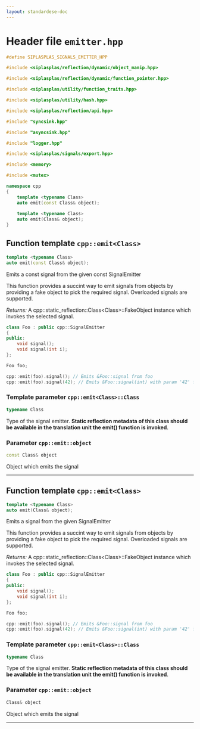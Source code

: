 ```yaml
---
layout: standardese-doc
---
```


# Header file `emitter.hpp`

``` cpp
#define SIPLASPLAS_SIGNALS_EMITTER_HPP 

#include <siplasplas/reflection/dynamic/object_manip.hpp>

#include <siplasplas/reflection/dynamic/function_pointer.hpp>

#include <siplasplas/utility/function_traits.hpp>

#include <siplasplas/utility/hash.hpp>

#include <siplasplas/reflection/api.hpp>

#include "syncsink.hpp"

#include "asyncsink.hpp"

#include "logger.hpp"

#include <siplasplas/signals/export.hpp>

#include <memory>

#include <mutex>

namespace cpp
{
    template <typename Class>
    auto emit(const Class& object);
    
    template <typename Class>
    auto emit(Class& object);
}
```

## Function template `cpp::emit<Class>`<a id="cpp::emit<Class>"></a>

``` cpp
template <typename Class>
auto emit(const Class& object);
```

Emits a const signal from the given const SignalEmitter

This function provides a succint way to emit signals from objects by providing a fake object to pick the required signal. Overloaded signals are supported.

*Returns:* A cpp::static\_reflection::Class\<Class\>::FakeObject instance which invokes the selected signal.

``` cpp
class Foo : public cpp::SignalEmitter
{
public:
    void signal();
    void signal(int i);
};

Foo foo;

cpp::emit(foo).signal(); // Emits &Foo::signal from foo
cpp::emit(foo).signal(42); // Emits &Foo::signal(int) with param '42' from Foo
```

### Template parameter `cpp::emit<Class>::Class`<a id="cpp::emit<Class>::Class"></a>

``` cpp
typename Class
```

Type of the signal emitter. **Static reflection metadata of this class should be available in the translation unit the emit() function is invoked**.

### Parameter `cpp::emit::object`<a id="cpp::emit::object"></a>

``` cpp
const Class& object
```

Object which emits the signal

-----

## Function template `cpp::emit<Class>`<a id="cpp::emit<Class>"></a>

``` cpp
template <typename Class>
auto emit(Class& object);
```

Emits a signal from the given SignalEmitter

This function provides a succint way to emit signals from objects by providing a fake object to pick the required signal. Overloaded signals are supported.

*Returns:* A cpp::static\_reflection::Class\<Class\>::FakeObject instance which invokes the selected signal.

``` cpp
class Foo : public cpp::SignalEmitter
{
public:
    void signal();
    void signal(int i);
};

Foo foo;

cpp::emit(foo).signal(); // Emits &Foo::signal from foo
cpp::emit(foo).signal(42); // Emits &Foo::signal(int) with param '42' from Foo
```

### Template parameter `cpp::emit<Class>::Class`<a id="cpp::emit<Class>::Class"></a>

``` cpp
typename Class
```

Type of the signal emitter. **Static reflection metadata of this class should be available in the translation unit the emit() function is invoked**.

### Parameter `cpp::emit::object`<a id="cpp::emit::object"></a>

``` cpp
Class& object
```

Object which emits the signal

-----
